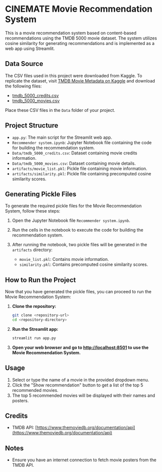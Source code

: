 # CINEMATE Movie Recommendation System

This is a movie recommendation system based on content-based recommendations using the TMDB 5000 movie dataset. The system utilizes cosine similarity for generating recommendations and is implemented as a web app using Streamlit.

## Data Source

The CSV files used in this project were downloaded from Kaggle. To replicate the dataset, visit [TMDB Movie Metadata on Kaggle](https://www.kaggle.com/datasets/tmdb/tmdb-movie-metadata/?select=tmdb_5000_credits.csv) and download the following files:
- [tmdb_5000_credits.csv](https://www.kaggle.com/datasets/tmdb/tmdb-movie-metadata/?select=tmdb_5000_credits.csv)
- [tmdb_5000_movies.csv](https://www.kaggle.com/datasets/tmdb/tmdb-movie-metadata/?select=tmdb_5000_movies.csv)

Place these CSV files in the `Data` folder of your project.

## Project Structure

- `app.py`: The main script for the Streamlit web app.
- `Recommender system.ipynb`: Jupyter Notebook file containing the code for building the recommendation system.
- `Data/tmdb_5000_credits.csv`: Dataset containing movie credits information.
- `Data/tmdb_5000_movies.csv`: Dataset containing movie details.
- `artifacts/movie_list.pkl`: Pickle file containing movie information.
- `artifacts/similarity.pkl`: Pickle file containing precomputed cosine similarity scores.

## Generating Pickle Files

To generate the required pickle files for the Movie Recommendation System, follow these steps:

1. Open the Jupyter Notebook file `Recommender system.ipynb`.

2. Run the cells in the notebook to execute the code for building the recommendation system.

3. After running the notebook, two pickle files will be generated in the `artifacts` directory:
   - `movie_list.pkl`: Contains movie information.
   - `similarity.pkl`: Contains precomputed cosine similarity scores.

## How to Run the Project

Now that you have generated the pickle files, you can proceed to run the Movie Recommendation System:

1. **Clone the repository:**

    ```bash
    git clone <repository-url>
    cd <repository-directory>
    ```

2. **Run the Streamlit app:**

    ```bash
    streamlit run app.py
    ```

3. **Open your web browser and go to [http://localhost:8501](http://localhost:8501) to use the Movie Recommendation System.**

## Usage

1. Select or type the name of a movie in the provided dropdown menu.
2. Click the "Show recommendation" button to get a list of the top 5 recommended movies.
3. The top 5 recommended movies will be displayed with their names and posters.

## Credits

- TMDB API: [https://www.themoviedb.org/documentation/api](https://www.themoviedb.org/documentation/api)

## Notes

- Ensure you have an internet connection to fetch movie posters from the TMDB API.
